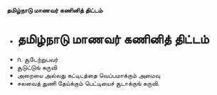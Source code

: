 **தமிழ்நாடு மாணவர் கணினித் திட்டம்**
- # தமிழ்நாடு மாணவர் கணினித் திட்டம்
- n. சூடேற்றுபவர்
- சூடுட்டுங் கருவி
- அறையை அல்லது கட்டிடத்தை வெப்பமாக்கும் அமைவு
- சலவைத் துணி தேய்க்கும் பெட்டியைச் சூடாக்குங் கருவி.

